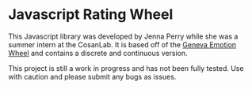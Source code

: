 # Javascript Rating Wheel
This Javascript library was developed by Jenna Perry while she was a summer intern at the CosanLab.  It is based off of the [Geneva Emotion Wheel](https://www.affective-sciences.org/gew/) and contains a discrete and continuous version.

This project is still a work in progress and has not been fully tested.  Use with caution and please submit any bugs as issues.
